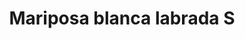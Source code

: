 ---
title: Mariposa blanca labrada S
date: 
draft: false

# descripcion
description : Dije de plata 925 y nácar

materials: Plata 925

color: Plateado y nácar blanco

dimensions: 2,2cm largo

code: 02-25-0626

type: "Dijes"

categories: []

# Images
# first image will be shown in the product page
images:
  # - image: "images/path_to_image"
  # La ubicacion de las imagenes es imagenes/Dijes/Dijes.Nácar/02-25-0626-mariposa-blanca-labrada-s
  - image: "./images/dijes/nácar/02-25-0626.JPG"
---